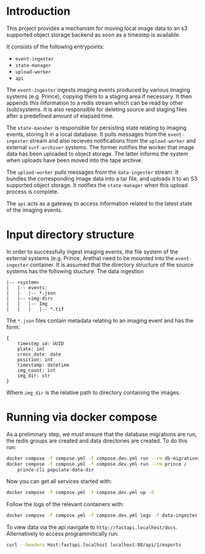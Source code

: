 # Introduction

This project provides a mechanism for moving local image data to an s3 supported
object storage backend as soon as a timestep is available. 

It consists of the following entrypoints:
- `event-ingester`
- `state-manager`
- `upload-worker`
- `api`

The `event-ingester` ingests imaging events produced by various imaging systems (e.g. 
Prince), copying them to a staging area if necessary. It then appends this information 
to a redis stream which can be read by other (sub)systems. It is also responsible for 
deleting source and staging files after a predefined amount of elapsed time.

The `state-manaher` is responsible for persisting state relating to imaging events, 
storing it in a local database. It pulls messages from the `event-ingester` stream and 
also recieves notifications from the `upload-worker` and external `surf-archiver` systems.
The former notifies the worker that image data has been uploaded to object storage. The 
latter informs the system when uploads have been moved into the tape archive.

The `upload-worker` pulls messages from the `data-ingester` stream. It bundles the 
corresponding image data into a tar file, and uploads it to an S3 supported object
storage. It notifies the `state-manager` when this upload process is complete.

The `api` acts as a gateway to access information related to the latest state of the 
imaging events.


# Input directory structure 

In order to successfully ingest imaging events, the file system of the external systems 
(e.g. Prince, Aretha) need to be mounted into the `event-ingester` container. 
It is assumed that the directory structure of the source systems has the following 
stucture. The data ingestion 

```
|-- <system>
|   |-- events:
|   |   |-- *.json
|   |-- <img-dir>
|   |   |-- Img
|   |   |   |-- *.tif
```

The `*.json` files contain metadata relating to an imaging event and has the form:

```
{
    timestep_id: UUID
    plate: int
    cross_date: date
    position: int
    timestamp: datetime
    img_count: int
    img_dir: str
}

```
Where `img_dir` is the relative path to directory containing the images.


# Running via docker compose

As a preliminary step, we must ensure that the database migrations are run, the redis
groups are created and data directories are created. To do this run:

```bash
docker compose -f compose.yml -f compose.dev.yml run --rm db-migrations
docker compose -f compose.yml -f compose.dev.yml run --rm prince /
    prince-cli populate-data-dir
```

Now you can get all services started with:

```bash
docker compose -f compose.yml -f compose.dev.yml up -d
```

Follow the logs of the relevant containers with:

```bash
docker compose -f compose.yml -f compose.dev.yml logs -f data-ingester worker upload-worker
```

To view data via the api navigate to `http://fastapi.localhost/docs`. Alternatively 
to access programmitically run:

```bash
curl --headers Host:fastapi.localhost localhost:80/api/1/exports
```
